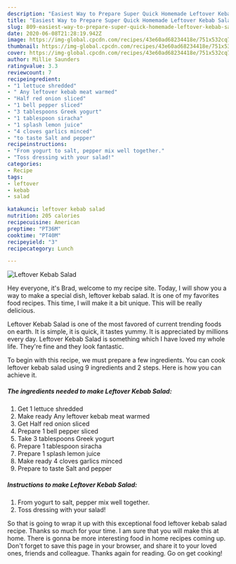 ```yaml
---
description: "Easiest Way to Prepare Super Quick Homemade Leftover Kebab Salad"
title: "Easiest Way to Prepare Super Quick Homemade Leftover Kebab Salad"
slug: 809-easiest-way-to-prepare-super-quick-homemade-leftover-kebab-salad
date: 2020-06-08T21:28:19.942Z
image: https://img-global.cpcdn.com/recipes/43e60ad68234418e/751x532cq70/leftover-kebab-salad-recipe-main-photo.jpg
thumbnail: https://img-global.cpcdn.com/recipes/43e60ad68234418e/751x532cq70/leftover-kebab-salad-recipe-main-photo.jpg
cover: https://img-global.cpcdn.com/recipes/43e60ad68234418e/751x532cq70/leftover-kebab-salad-recipe-main-photo.jpg
author: Millie Saunders
ratingvalue: 3.3
reviewcount: 7
recipeingredient:
- "1 lettuce shredded"
- " Any leftover kebab meat warmed"
- "Half red onion sliced"
- "1 bell pepper sliced"
- "3 tablespoons Greek yogurt"
- "1 tablespoon siracha"
- "1 splash lemon juice"
- "4 cloves garlics minced"
- "to taste Salt and pepper"
recipeinstructions:
- "From yogurt to salt, pepper mix well together."
- "Toss dressing with your salad!"
categories:
- Recipe
tags:
- leftover
- kebab
- salad

katakunci: leftover kebab salad 
nutrition: 205 calories
recipecuisine: American
preptime: "PT36M"
cooktime: "PT40M"
recipeyield: "3"
recipecategory: Lunch

---
```



![Leftover Kebab Salad](https://img-global.cpcdn.com/recipes/43e60ad68234418e/751x532cq70/leftover-kebab-salad-recipe-main-photo.jpg)

Hey everyone, it's Brad, welcome to my recipe site. Today, I will show you a way to make a special dish, leftover kebab salad. It is one of my favorites food recipes. This time, I will make it a bit unique. This will be really delicious.



Leftover Kebab Salad is one of the most favored of current trending foods on earth. It is simple, it is quick, it tastes yummy. It is appreciated by millions every day. Leftover Kebab Salad is something which I have loved my whole life. They're fine and they look fantastic.


To begin with this recipe, we must prepare a few ingredients. You can cook leftover kebab salad using 9 ingredients and 2 steps. Here is how you can achieve it.

<!--inarticleads1-->

##### The ingredients needed to make Leftover Kebab Salad:

1. Get 1 lettuce shredded
1. Make ready  Any leftover kebab meat warmed
1. Get Half red onion sliced
1. Prepare 1 bell pepper sliced
1. Take 3 tablespoons Greek yogurt
1. Prepare 1 tablespoon siracha
1. Prepare 1 splash lemon juice
1. Make ready 4 cloves garlics minced
1. Prepare to taste Salt and pepper




<!--inarticleads2-->

##### Instructions to make Leftover Kebab Salad:

1. From yogurt to salt, pepper mix well together.
1. Toss dressing with your salad!




So that is going to wrap it up with this exceptional food leftover kebab salad recipe. Thanks so much for your time. I am sure that you will make this at home. There is gonna be more interesting food in home recipes coming up. Don't forget to save this page in your browser, and share it to your loved ones, friends and colleague. Thanks again for reading. Go on get cooking!
